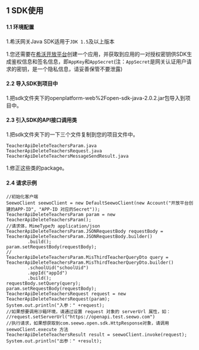 ## 1 SDK使用

#### 1.1 环境配置

1.希沃网关Java SDK适用于`JDK 1.5`及以上版本

1.您还需要在[希沃开放平台](http://open.seewo.com/#/console)创建一个应用，并获取到应用的一对授权密钥供SDK生成鉴权信息和签名信息，即`AppKey`和`AppSecret`(注：`AppSecret`是网关认证用户请求的密钥，是一个隐私信息，请妥善保管不要泄露)

#### 2.2 导入SDK到项目中

1.把sdk文件夹下的openplatform-web%2Fopen-sdk-java-2.0.2.jar包导入到项目中。

#### 2.3 引入SDK的API接口调用类

1.把sdk文件夹下的一下三个文件复制到您的项目文件中。

```
TeacherApiDeleteTeachersParam.java
TeacherApiDeleteTeachersRequest.java
TeacherApiDeleteTeachersMessageSendResult.java
```

1.修正这些类的package。

#### 2.4 请求示例

```
//初始化客户端
SeewoClient seewoClient = new DefaultSeewoClient(new Account("开放平台创建的APP-ID", "APP-ID 对应的Secret"));
TeacherApiDeleteTeachersParam param = new TeacherApiDeleteTeachersParam();
//请求体，MimeType为 application/json
TeacherApiDeleteTeachersParam.JSONRequestBody requestBody = TeacherApiDeleteTeachersParam.JSONRequestBody.builder()
        .build();
param.setRequestBody(requestBody);
//
TeacherApiDeleteTeachersParam.MisThirdTeacherQueryDto query = TeacherApiDeleteTeachersParam.MisThirdTeacherQueryDto.builder()
        .schoolUid("schoolUid")
        .appId("appId")
        .build();
requestBody.setQuery(query);
param.setRequestBody(requestBody);
TeacherApiDeleteTeachersRequest request = new TeacherApiDeleteTeachersRequest(param);
System.out.println("入参：" +request);
//如果想要调用沙箱环境，请通过设置 request 对象的 serverUrl 属性，如：
//request.setServerUrl("https://openapi.test.seewo.com")
//执行请求，如果想获取到com.seewo.open.sdk.HttpResponse对象，请调用 seewoClient.execute 方法
TeacherApiDeleteTeachersResult result = seewoClient.invoke(request);
System.out.println("出参：" +result);
```